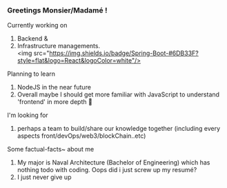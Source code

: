 ### Greetings Monsier/Madamé !

Currently working on 
  1. Backend & 
  2. Infrastructure managements. 
<img src="https://img.shields.io/badge/Spring-Boot-#6DB33F?style=flat&logo=React&logoColor=white"/>

Planning to learn 
  1. NodeJS in the near future
  2. Overall maybe I should get more familiar with JavaScript to understand 'frontend' in more depth 🤔
  
I'm looking for
  1. perhaps a team to build/share our knowledge together (including every aspects front/devOps/web3/blockChain..etc)

Some factual-facts~ about me
  1. My major is Naval Architecture (Bachelor of Engineering) which has nothing todo with coding. Oops did i just screw up my resumé?
  2. I just never give up 
  
  
